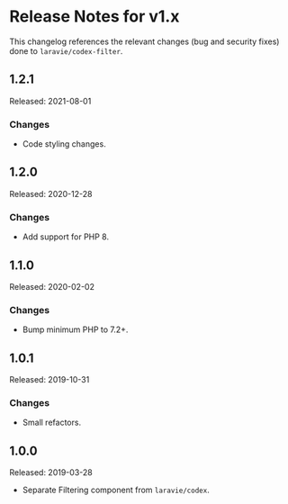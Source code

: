 # Release Notes for v1.x

This changelog references the relevant changes (bug and security fixes) done to `laravie/codex-filter`.

## 1.2.1

Released: 2021-08-01

### Changes

* Code styling changes.

## 1.2.0

Released: 2020-12-28

### Changes

* Add support for PHP 8.

## 1.1.0

Released: 2020-02-02

### Changes

* Bump minimum PHP to 7.2+.

## 1.0.1

Released: 2019-10-31

### Changes

* Small refactors.

## 1.0.0

Released: 2019-03-28

* Separate Filtering component from `laravie/codex`.

